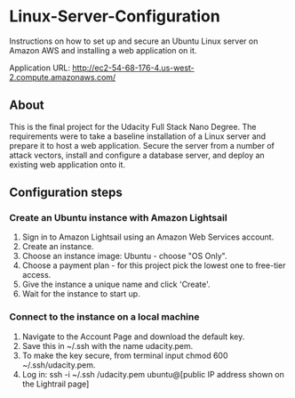 # Linux-Server-Configuration
Instructions on how to set up and secure an Ubuntu Linux server on Amazon AWS and installing a web application on it.

Application URL: http://ec2-54-68-176-4.us-west-2.compute.amazonaws.com/

## About
This is the final project for the Udacity Full Stack Nano Degree. The requirements were to take a baseline installation of a Linux server and prepare it to host a web application. Secure the server from a number of attack vectors, install and configure a database server, and deploy an existing web application onto it.
## Configuration steps
### Create an Ubuntu instance with Amazon Lightsail
1. Sign in to Amazon Lightsail using an Amazon Web Services account.
2. Create an instance.
3. Choose an instance image: Ubuntu - choose "OS Only".
4. Choose a payment plan - for this project pick the lowest one to free-tier access.
5. Give the instance a unique name and click 'Create'.
6. Wait for the instance to start up.
### Connect to the instance on a local machine
1. Navigate to the Account Page and download the default key.
2. Save this in ~/.ssh with the name udacity.pem.
3. To make the key secure, from terminal input chmod 600 ~/.ssh/udacity.pem.
4. Log in: ssh -i ~/.ssh /udacity.pem ubuntu@[public IP address shown on the Lightrail page]
